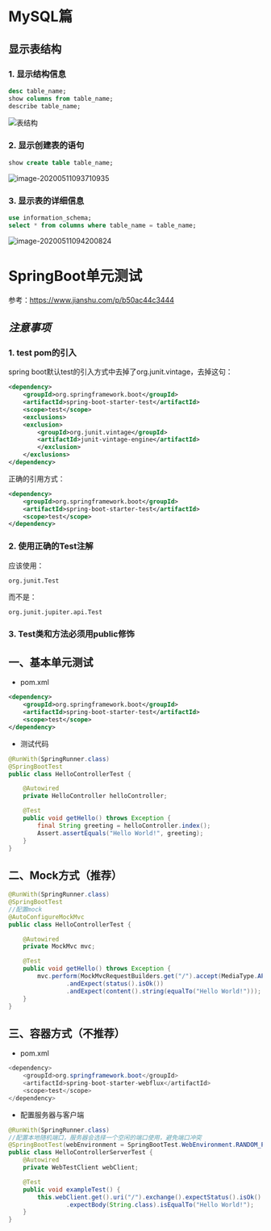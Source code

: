 # MySQL篇

## 显示表结构

### 1. 显示结构信息

```sql
desc table_name;
show columns from table_name;
describe table_name;
```

![表结构](C:\Users\Dell\Desktop\images\表结构.png)

### 2. 显示创建表的语句

```sql
show create table table_name;
```

![image-20200511093710935](C:\Users\Dell\AppData\Roaming\Typora\typora-user-images\image-20200511093710935.png)

### 3. 显示表的详细信息

```sql
use information_schema;
select * from columns where table_name = table_name;
```

![image-20200511094200824](C:\Users\Dell\AppData\Roaming\Typora\typora-user-images\image-20200511094200824.png)

# SpringBoot单元测试

参考：https://www.jianshu.com/p/b50ac44c3444

## *注意事项*

### 1. test pom的引入

spring boot默认test的引入方式中去掉了org.junit.vintage，去掉这句：

```xml
<dependency>
    <groupId>org.springframework.boot</groupId>
    <artifactId>spring-boot-starter-test</artifactId>
    <scope>test</scope>
    <exclusions>
    <exclusion>
        <groupId>org.junit.vintage</groupId>
        <artifactId>junit-vintage-engine</artifactId>
        </exclusion>
    </exclusions>
</dependency>
```

正确的引用方式：

```xml
<dependency>
    <groupId>org.springframework.boot</groupId>
    <artifactId>spring-boot-starter-test</artifactId>
    <scope>test</scope>
</dependency>
```

### 2. 使用正确的Test注解

应该使用：

`org.junit.Test`

而不是：

`org.junit.jupiter.api.Test`

### 3. Test类和方法必须用public修饰

## 一、基本单元测试

- pom.xml

```xml
<dependency>
    <groupId>org.springframework.boot</groupId>
    <artifactId>spring-boot-starter-test</artifactId>
    <scope>test</scope>
</dependency>
```

- 测试代码

```java
@RunWith(SpringRunner.class)
@SpringBootTest
public class HelloControllerTest {

    @Autowired
    private HelloController helloController;

    @Test
    public void getHello() throws Exception {
        final String greeting = helloController.index();
        Assert.assertEquals("Hello World!", greeting);
    }
}
```

## 二、Mock方式（推荐）

```java
@RunWith(SpringRunner.class)
@SpringBootTest
//配置mock
@AutoConfigureMockMvc
public class HelloControllerTest {

    @Autowired
    private MockMvc mvc;

    @Test
    public void getHello() throws Exception {
        mvc.perform(MockMvcRequestBuilders.get("/").accept(MediaType.APPLICATION_JSON))
                .andExpect(status().isOk())
                .andExpect(content().string(equalTo("Hello World!")));
    }
}
```

## 三、容器方式（不推荐）

- pom.xml

```java
<dependency>
    <groupId>org.springframework.boot</groupId>
    <artifactId>spring-boot-starter-webflux</artifactId>
    <scope>test</scope>
</dependency>
```

- 配置服务器与客户端

```java
@RunWith(SpringRunner.class)
//配置本地随机端口，服务器会选择一个空闲的端口使用，避免端口冲突
@SpringBootTest(webEnvironment = SpringBootTest.WebEnvironment.RANDOM_PORT)
public class HelloControllerServerTest {
    @Autowired
    private WebTestClient webClient;

    @Test
    public void exampleTest() {
        this.webClient.get().uri("/").exchange().expectStatus().isOk()
                .expectBody(String.class).isEqualTo("Hello World!");
    }
}
```

